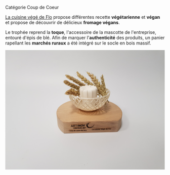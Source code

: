 Catégorie Coup de Coeur

[La cuisine végé de Flo](http://lacuisinevegedeflo.com/) propose différentes recette **végétarienne** et **végan** et propose de découvrir de délicieux **fromage végans**.

Le trophée reprend la **toque**, l'accessoire de la mascotte de l'entreprise, entouré d'épis de blé. Afin de marquer l'**authenticité** des produits, un panier rapellant les **marchés ruraux** a été intégré sur le socle en bois massif.

![Trophée](./20211129_181259.jpg)
